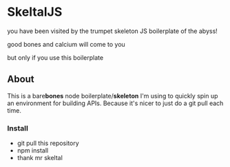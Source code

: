 # SkeltalJS

you have been visited by the trumpet skeleton JS boilerplate of the abyss!

good bones and calcium will come to you 

but only if you use this boilerplate

## About

This is a bare**bones** node boilerplate/**skeleton** I'm using to quickly spin up an environment for building APIs. Because it's nicer to just do a git pull each time.

### Install

- git pull this repository
- npm install
- thank mr skeltal